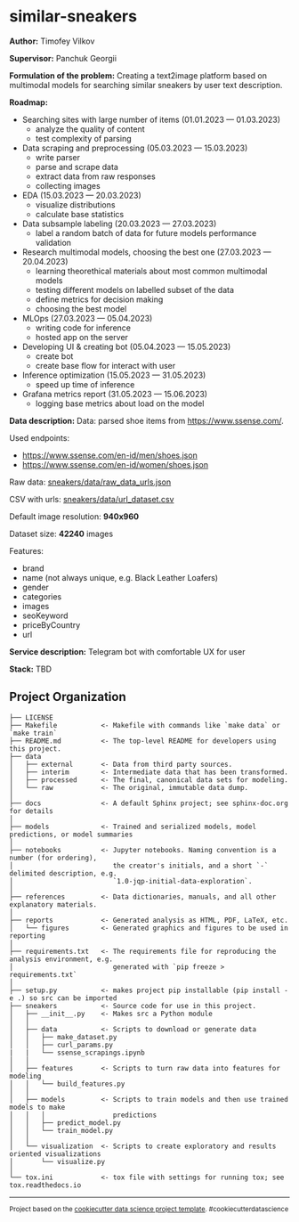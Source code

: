similar-sneakers
==============================


**Author:** Timofey Vilkov 

**Supervisor:** Panchuk Georgii

**Formulation of the problem:** 
Creating a text2image platform based on multimodal models for searching similar sneakers by user text description.

**Roadmap:**
- Searching sites with large number of items (01.01.2023 — 01.03.2023)
    - analyze the quality of content
    - test complexity of parsing
- Data scraping and preprocessing (05.03.2023 — 15.03.2023)
    - write parser
    - parse and scrape data
    - extract data from raw responses
    - collecting images 
- EDA (15.03.2023 — 20.03.2023)
    - visualize distributions
    - calculate base statistics
- Data subsample labeling (20.03.2023 — 27.03.2023)
    - label a random batch of data for future models performance validation 
-  Research multimodal models, сhoosing the best one (27.03.2023 — 20.04.2023)
    - learning theorethical materials about most common multimodal models
    - testing different models on labelled subset of the data
    - define metrics for decision making
    - choosing the best model
- MLOps (27.03.2023 — 05.04.2023)
    - writing code for inference
    - hosted app on the server
- Developing UI & creating bot (05.04.2023 — 15.05.2023)
    - create bot
    - create base flow for interact with user
- Inference optimization (15.05.2023 — 31.05.2023)
    - speed up time of inference
- Grafana metrics report (31.05.2023 — 15.06.2023)
    - logging base metrics about load on the model


**Data description:**
Data: parsed shoe items from  https://www.ssense.com/.

Used endpoints:
- https://www.ssense.com/en-id/men/shoes.json 
- https://www.ssense.com/en-id/women/shoes.json

Raw data: [sneakers/data/raw_data_urls.json](https://drive.google.com/file/d/1YjrbNsDI4OPhuWZ4-Ant5XzztwnVs5La/view?usp=drive_link)

CSV with urls: [sneakers/data/url_dataset.csv](https://drive.google.com/file/d/1PxjAPSr1X4vNzRaQphB4S4vD7ACB5ZiO/view?usp=drive_link)

Default image resolution: **940x960**

Dataset size: **42240** images 

Features:
 - brand
 - name (not always unique, e.g. Black Leather Loafers)
 - gender
 - categories
 - images
 - seoKeyword
 - priceByCountry
 - url

**Service description:**
Telegram bot with comfortable UX for user

**Stack:**
TBD

Project Organization
------------

    ├── LICENSE
    ├── Makefile           <- Makefile with commands like `make data` or `make train`
    ├── README.md          <- The top-level README for developers using this project.
    ├── data
    │   ├── external       <- Data from third party sources.
    │   ├── interim        <- Intermediate data that has been transformed.
    │   ├── processed      <- The final, canonical data sets for modeling.
    │   └── raw            <- The original, immutable data dump.
    │
    ├── docs               <- A default Sphinx project; see sphinx-doc.org for details
    │
    ├── models             <- Trained and serialized models, model predictions, or model summaries
    │
    ├── notebooks          <- Jupyter notebooks. Naming convention is a number (for ordering),
    │                         the creator's initials, and a short `-` delimited description, e.g.
    │                         `1.0-jqp-initial-data-exploration`.
    │
    ├── references         <- Data dictionaries, manuals, and all other explanatory materials.
    │
    ├── reports            <- Generated analysis as HTML, PDF, LaTeX, etc.
    │   └── figures        <- Generated graphics and figures to be used in reporting
    │
    ├── requirements.txt   <- The requirements file for reproducing the analysis environment, e.g.
    │                         generated with `pip freeze > requirements.txt`
    │
    ├── setup.py           <- makes project pip installable (pip install -e .) so src can be imported
    ├── sneakers           <- Source code for use in this project.
    │   ├── __init__.py    <- Makes src a Python module
    │   │
    │   ├── data           <- Scripts to download or generate data
    │   │   ├── make_dataset.py
    │   │   ├── curl_params.py
    |   |   └── ssense_scrapings.ipynb
    │   │
    │   ├── features       <- Scripts to turn raw data into features for modeling
    │   │   └── build_features.py
    │   │
    │   ├── models         <- Scripts to train models and then use trained models to make
    │   │   │                 predictions
    │   │   ├── predict_model.py
    │   │   └── train_model.py
    │   │
    │   └── visualization  <- Scripts to create exploratory and results oriented visualizations
    │       └── visualize.py
    │
    └── tox.ini            <- tox file with settings for running tox; see tox.readthedocs.io


--------

<p><small>Project based on the <a target="_blank" href="https://drivendata.github.io/cookiecutter-data-science/">cookiecutter data science project template</a>. #cookiecutterdatascience</small></p>

